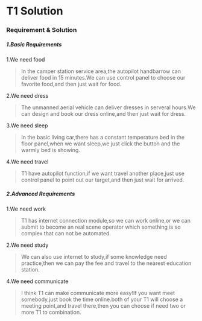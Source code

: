 # T1 Solution

### Requirement & Solution

##### 1.Basic Requirements

1.We need food

> In the camper station service area,the autopilot handbarrow can deliver food in 15 minutes.We can use control panel to choose our favorite food,and then just wait for food.

2.We need dress

> The unmanned aerial vehicle can deliver dresses in serveral hours.We can design and book our dress online,and then just wait for dress.

3.We need sleep

> In the basic living car,there has a constant temperature bed in the floor panel,when we want sleep,we just click the button and the warmly bed is showing.

4.We need travel

> T1 have autopilot function,if we want travel another place,just use control panel to point out our target,and then just wait for arrived.

##### 2.Advanced Requirements

1.We need work

> T1 has internet connection module,so we can work online,or we can submit to become an real scene operator which something is so complex that can not be automated.

2.We need study

> We can also use internet to study,if some knowledge need practice,then we can pay the fee and travel to the nearest education station.

4.We need communicate

> I think T1 can make communicate more easy!If you want meet somebody,just book the time online.both of your T1 will choose a meeting point,and travel there,then you can choose if need two or more T1 to combination.

